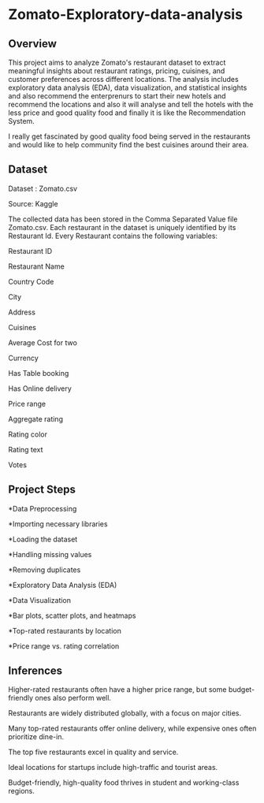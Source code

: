 # Zomato-Exploratory-data-analysis

## Overview

This project aims to analyze Zomato's restaurant dataset to extract meaningful insights about restaurant ratings, pricing, cuisines, and customer preferences across different locations. The analysis includes exploratory data analysis (EDA), data visualization, and statistical insights and also recommend the enterprenurs to start their new hotels and recommend the locations and also it will analyse and tell the hotels with the less price and good quality food and finally it is like the Recommendation System.

I really get fascinated by good quality food being served in the restaurants and would like to help community find the best cuisines around their area.

## Dataset

Dataset : Zomato.csv

Source: Kaggle

The collected data has been stored in the Comma Separated Value file Zomato.csv. Each restaurant in the dataset is uniquely identified by its Restaurant Id. Every Restaurant contains the following variables:

Restaurant ID

Restaurant Name

Country Code

City

Address

Cuisines

Average Cost for two

Currency

Has Table booking

Has Online delivery

Price range

Aggregate rating

Rating color

Rating text

Votes


## Project Steps

*Data Preprocessing

*Importing necessary libraries

*Loading the dataset

*Handling missing values

*Removing duplicates

*Exploratory Data Analysis (EDA)

*Data Visualization

*Bar plots, scatter plots, and heatmaps

*Top-rated restaurants by location

*Price range vs. rating correlation

## Inferences 

Higher-rated restaurants often have a higher price range, but some budget-friendly ones also perform well.

Restaurants are widely distributed globally, with a focus on major cities.

Many top-rated restaurants offer online delivery, while expensive ones often prioritize dine-in.

The top five restaurants excel in quality and service.

Ideal locations for startups include high-traffic and tourist areas.

Budget-friendly, high-quality food thrives in student and working-class regions.


